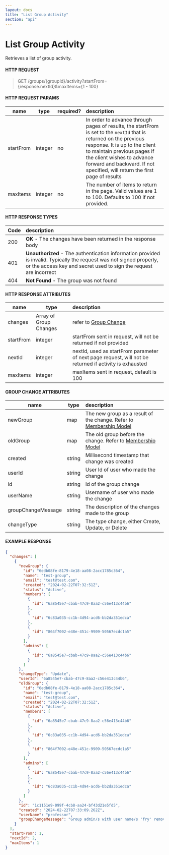 ```yaml
---
layout: docs
title: "List Group Activity"
section: "api"
---
```


# List Group Activity

Retrieves a list of group activity.

#### HTTP REQUEST

> GET /groups/{groupId}/activity?startFrom={response.nextId}&maxItems={1 - 100}

#### HTTP REQUEST PARAMS

name          | type          | required?   | description |
 ------------ | ------------- | ----------- | :---------- |
startFrom     | integer       | no          | In order to advance through pages of results, the startFrom is set to the `nextId` that is returned on the previous response.  It is up to the client to maintain previous pages if the client wishes to advance forward and backward.   If not specified, will return the first page of results |
maxItems      | integer       | no          | The number of items to return in the page.  Valid values are 1 to 100. Defaults to 100 if not provided. |

#### HTTP RESPONSE TYPES

Code          | description |
 ------------ | :---------- |
200           | **OK** - The changes have been returned in the response body|
401           | **Unauthorized** - The authentication information provided is invalid.  Typically the request was not signed properly, or the access key and secret used to sign the request are incorrect |
404           | **Not Found** - The group was not found |

#### HTTP RESPONSE ATTRIBUTES

name          | type          | description |
 ------------ | ------------- | :---------- |
changes       | Array of Group Changes | refer to [Group Change](#group-change) |
startFrom     | integer       | startFrom sent in request, will not be returned if not provided |
nextId        | integer       | nextId, used as startFrom parameter of next page request, will not be returned if activity is exhausted |
maxItems      | integer       | maxItems sent in request, default is 100 |

#### GROUP CHANGE ATTRIBUTES <a id="group-change"></a>

name                | type          | description |
 -----------------  | ------------- | :---------- |
newGroup            | map           | The new group as a result of the change. Refer to [Membership Model](membership-model.html) |
oldGroup            | map           | The old group before the change. Refer to [Membership Model](membership-model.html) |
created             | string        | Millisecond timestamp that change was created
userId              | string        | User Id of user who made the change |
id                  | string        | Id of the group change |
userName            | string        | Username of user who made the change |
groupChangeMessage  | string        | The description of the changes made to the group |
changeType          | string        | The type change, either Create, Update, or Delete |

#### EXAMPLE RESPONSE

```json
{
  "changes": [
    {
      "newGroup": {
        "id": "6edb08fe-8179-4e18-aa08-2acc1785c364",
        "name": "test-group",
        "email": "test@test.com",
        "created": "2024-02-22T07:32:51Z",
        "status": "Active",
        "members": [
          {
            "id": "6a8545e7-cbab-47c9-8aa2-c56e413c44b6"
          },
          {
            "id": "6c83a035-cc1b-4d94-acd6-bb2da351edca"
          },
          {
            "id": "864f7002-e48e-451c-9909-50567ecdc1a5"
          }
        ],
        "admins": [
          {
            "id": "6a8545e7-cbab-47c9-8aa2-c56e413c44b6"
          }
        ]
      },
      "changeType": "Update",
      "userId": "6a8545e7-cbab-47c9-8aa2-c56e413c44b6",
      "oldGroup": {
        "id": "6edb08fe-8179-4e18-aa08-2acc1785c364",
        "name": "test-group",
        "email": "test@test.com",
        "created": "2024-02-22T07:32:51Z",
        "status": "Active",
        "members": [
          {
            "id": "6a8545e7-cbab-47c9-8aa2-c56e413c44b6"
          },
          {
            "id": "6c83a035-cc1b-4d94-acd6-bb2da351edca"
          },
          {
            "id": "864f7002-e48e-451c-9909-50567ecdc1a5"
          }
        ],
        "admins": [
          {
            "id": "6a8545e7-cbab-47c9-8aa2-c56e413c44b6"
          },
          {
            "id": "6c83a035-cc1b-4d94-acd6-bb2da351edca"
          }
        ]
      },
      "id": "1c1151e9-099f-4cb8-aa24-bf43d21e5fd5",
      "created": "2024-02-22T07:33:09.262Z",
      "userName": "professor",
      "groupChangeMessage": "Group admin/s with user name/s 'fry' removed."
    }
  ],
  "startFrom": 1,
  "nextId": 2,
  "maxItems": 1
}
```
